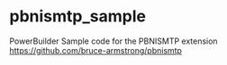 # pbnismtp_sample
PowerBuilder Sample code for the PBNISMTP extension  https://github.com/bruce-armstrong/pbnismtp
